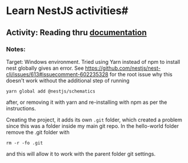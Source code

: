 # Learn NestJS activities#

## Activity: Reading thru [documentation][1]

### Notes:
Target: Windows environment. 
Tried using Yarn instead of npm to install nest globally gives an error.
See https://github.com/nestjs/nest-cli/issues/613#issuecomment-602235328 for the root issue why this doesn't work without the additional step of running

`yarn global add @nestjs/schematics`

after, or removing it with yarn and re-installing with npm as per the instructions.

Creating the project, it adds its own `.git` folder, which created a problem since this was a folder inside my main git repo. 
In the hello-world folder remove the .git folder with

`rm -r -fo .git`

and this will allow it to work with the parent folder git settings.

[1]: https://docs.nestjs.com/